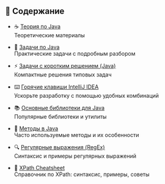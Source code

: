 ## 📖 Содержание

- ☕ [Теория по Java](Java.md)  
  Теоретические материалы

- 🧠 [Задачи по Java](Code.md)  
  Практические задачи с подробным разбором

- ⚡ [Задачи с коротким решением (Java)](Full-code.md)  
  Компактные решения типовых задач

- ⌨️ [Горячие клавиши IntelliJ IDEA](Idea-hot-keys.md)  
  Ускорьте разработку с помощью удобных комбинаций

- 📚 [Основные библиотеки для Java](Libraries.md)  
  Популярные библиотеки и утилиты

- 🧩 [Методы в Java](Methods.md)  
  Часто используемые методы и их особенности

- 🔍 [Регулярные выражения (RegEx)](Regex.md)  
  Синтаксис и примеры регулярных выражений

- 🧭 [XPath Cheatsheet](Xpath.md)  
  Справочник по XPath: синтаксис, примеры, советы

